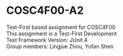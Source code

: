 # COSC4F00-A2
Test-First based assignment for COSC4F00  
This assignment is a Test-First Development  
Test Framework Version: JUnit 4  
Group members: Lingjue Zhou,   Yufan Shen
